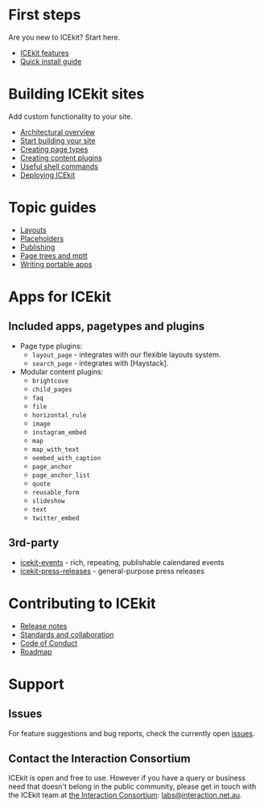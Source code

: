 <!-- Comments are items which are to come -->
# First steps

Are you new to ICEkit? Start here.

* [ICEkit features]
* [Quick install guide]

# Building ICEkit sites

Add custom functionality to your site.

* [Architectural overview]
* [Start building your site]
* [Creating page types]
* [Creating content plugins]
* [Useful shell commands]
* [Deploying ICEkit]


# Topic guides
* [Layouts]
* [Placeholders]
* [Publishing]
* [Page trees and mptt]
* [Writing portable apps]


# Apps for ICEkit
## Included apps, pagetypes and plugins

  * Page type plugins:
      * `layout_page` - integrates with our flexible layouts system.
      * `search_page` - integrates with [Haystack].
  * Modular content plugins:
      * `brightcove`
      * `child_pages`
      * `faq`
      * `file`
      * `horizontal_rule`
      * `image`
      * `instagram_embed`
      * `map`
      * `map_with_text`
      * `oembed_with_caption`
      * `page_anchor`
      * `page_anchor_list`
      * `quote`
      * `reusable_form`
      * `slideshow`
      * `text`
      * `twitter_embed`

## 3rd-party
* [icekit-events] - rich, repeating, publishable calendared events
* [icekit-press-releases] - general-purpose press releases

# Contributing to ICEkit

* [Release notes]
* [Standards and collaboration]
* [Code of Conduct]
* [Roadmap]

# Support

## Issues

For feature suggestions and bug reports, check the currently open [issues].

## Contact the Interaction Consortium

ICEkit is open and free to use. However if you have a query or business need
that doesn't belong in the public community, please get in touch with the ICEkit
team at [the Interaction Consortium]: [labs@interaction.net.au](mailto:labs@interaction.net.au).

<!--internal links -->
[ICEkit features]: intro/features.md
[Architectural overview]: intro/architecture.md
[Quick install guide]: intro/install.md
[Start building your site]: howto/start.md
[Configuring your site]: howto/settings.md
[Where to put your files]: howto/files.md
[Useful shell commands]: howto/commands.md
[Creating page types]: howto/page-types.md
[Creating content plugins]: howto/plugins.md
[Deploying ICEkit]: howto/deployment.md
[Layouts]: topics/layouts.md
[Placeholders]: topics/placeholders.md
[Publishing]: topics/publishing.md
[Page trees and mptt]: topics/page-trees-and-mptt.md
[Writing portable apps]: topics/portable-apps.md
[Release notes]: changelog.md
[Standards and collaboration]: contributing/contributing.md
[Code of Conduct]: contributing/conduct.md
[Roadmap]: contributing/roadmap.md
<!-- external links -->
[icekit-events]: https://github.com/ic-labs/icekit-events
[icekit-press-releases]: https://github.com/ic-labs/icekit-press-releases
[issues]: https://github.com/ic-labs/django-icekit/issues
[the Interaction Consortium]: http://interaction.net.au
